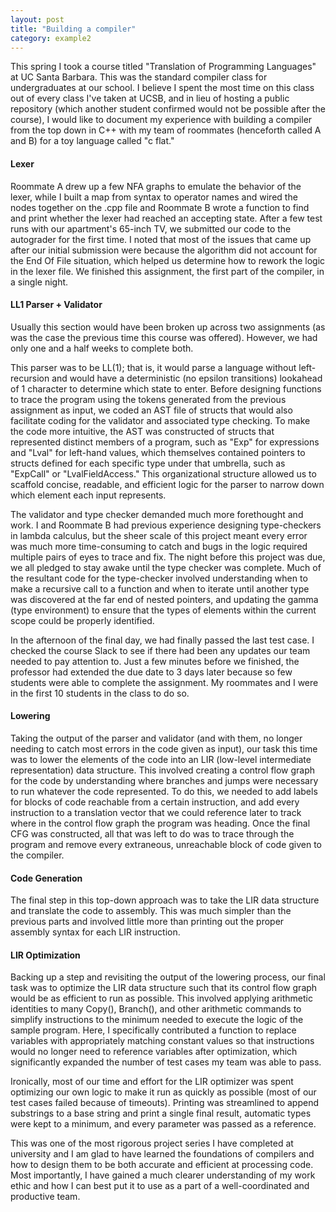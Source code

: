 ```yaml
---
layout: post
title: "Building a compiler"
category: example2
---
```


This spring I took a course titled "Translation of Programming Languages" at UC Santa Barbara. This was the standard compiler class for undergraduates at our school. I believe I spent the most time on this class out of every class I've taken at UCSB, and in lieu of hosting a public repository (which another student confirmed would not be possible after the course), I would like to document my experience with building a compiler from the top down in C++ with my team of roommates (henceforth called A and B) for a toy language called "c flat."
#### Lexer
Roommate A drew up a few NFA graphs to emulate the behavior of the lexer, while I built a map from syntax to operator names and wired the nodes together on the .cpp file and Roommate B wrote a function to find and print whether the lexer had reached an accepting state. After a few test runs with our apartment's 65-inch TV, we submitted our code to the autograder for the first time. I noted that most of the issues that came up after our initial submission were because the algorithm did not account for the End Of File situation, which helped us determine how to rework the logic in the lexer file. We finished this assignment, the first part of the compiler, in a single night.
#### LL1 Parser + Validator
Usually this section would have been broken up across two assignments (as was the case the previous time this course was offered). However, we had only one and a half weeks to complete both. 

This parser was to be LL(1); that is, it would parse a language without left-recursion and would have a deterministic (no epsilon transitions) lookahead of 1 character to determine which state to enter. Before designing functions to trace the program using the tokens generated from the previous assignment as input, we coded an AST file of structs that would also facilitate coding for the validator and associated type checking. To make the code more intuitive, the AST was constructed of structs that represented distinct members of a program, such as "Exp" for expressions and "Lval" for left-hand values, which themselves contained pointers to structs defined for each specific type under that umbrella, such as "ExpCall" or "LvalFieldAccess." This organizational structure allowed us to scaffold concise, readable, and efficient logic for the parser to narrow down which element each input represents.

The validator and type checker demanded much more forethought and work. I and Roommate B had previous experience designing type-checkers in lambda calculus, but the sheer scale of this project meant every error was much more time-consuming to catch and bugs in the logic required multiple pairs of eyes to trace and fix. The night before this project was due, we all pledged to stay awake until the type checker was complete. Much of the resultant code for the type-checker involved understanding when to make a recursive call to a function and when to iterate until another type was discovered at the far end of nested pointers, and updating the gamma (type environment) to ensure that the types of elements within the current scope could be properly identified. 

In the afternoon of the final day, we had finally passed the last test case. I checked the course Slack to see if there had been any updates our team needed to pay attention to. Just a few minutes before we finished, the professor had extended the due date to 3 days later because so few students were able to complete the assignment. My roommates and I were in the first 10 students in the class to do so.
#### Lowering
Taking the output of the parser and validator (and with them, no longer needing to catch most errors in the code given as input), our task this time was to lower the elements of the code into an LIR (low-level intermediate representation) data structure. This involved creating a control flow graph for the code by understanding where branches and jumps were necessary to run whatever the code represented. To do this, we needed to add labels for blocks of code reachable from a certain instruction, and add every instruction to a translation vector that we could reference later to track where in the control flow graph the program was heading. Once the final CFG was constructed, all that was left to do was to trace through the program and remove every extraneous, unreachable block of code given to the compiler.
#### Code Generation
The final step in this top-down approach was to take the LIR data structure and translate the code to assembly. This was much simpler than the previous parts and involved little more than printing out the proper assembly syntax for each LIR instruction.
#### LIR Optimization
Backing up a step and revisiting the output of the lowering process, our final task was to optimize the LIR data structure such that its control flow graph would be as efficient to run as possible. This involved applying arithmetic identities to many Copy(), Branch(), and other arithmetic commands to simplify instructions to the minimum needed to execute the logic of the sample program. Here, I specifically contributed a function to replace variables with appropriately matching constant values so that instructions would no longer need to reference variables after optimization, which significantly expanded the number of test cases my team was able to pass.

Ironically, most of our time and effort for the LIR optimizer was spent optimizing our own logic to make it run as quickly as possible (most of our test cases failed because of timeouts). Printing was streamlined to append substrings to a base string and print a single final result, automatic types were kept to a minimum, and every parameter was passed as a reference.

This was one of the most rigorous project series I have completed at university and I am glad to have learned the foundations of compilers and how to design them to be both accurate and efficient at processing code. Most importantly, I have gained a much clearer understanding of my work ethic and how I can best put it to use as a part of a well-coordinated and productive team. 